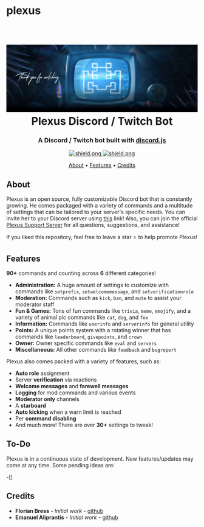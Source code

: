 # plexus

<h1 align="center">
  <br>
  <a href="https://github.com/jlorezz/MinkzBot"><img src="./data/images/thankyou.gif"></a>
  <br>
  Plexus Discord / Twitch Bot
  <br>
</h1>

<h3 align=center>A Discord / Twitch bot built with <a href=https://github.com/discordjs/discord.js>discord.js</a></h3>

<div align=center>

  <a href="https://discord.gg/nRYgV3uPNj">
    <img src="https://discord.com/api/guilds/748980702279893042/widget.png?style=shield" alt="shield.png">
  </a>

  <a href="https://github.com/discordjs">
    <img src="https://img.shields.io/badge/discord.js-v12.3.1-blue.svg?logo=npm" alt="shield.png">
  </a>

</div>

<p align="center">
  <a href="#about">About</a>
  •
  <a href="#features">Features</a>
  •
  <a href="#credits">Credits</a>
</p>

## About

Plexus is an open source, fully customizable Discord bot that is constantly growing. He comes packaged with a variety of commands and a multitude of settings that can be tailored to your server's specific needs. You can invite her to your Discord server using [this](https://discord.com/oauth2/authorize?client_id=788526351246032926&scope=bot&permissions=403008599) link!
Also, you can join the official [Plexus Support Server](https://discord.gg/j57gByj3) for all questions, suggestions, and assistance!

If you liked this repository, feel free to leave a star ⭐ to help promote Plexus!

## Features

**90+** commands and counting across **6** different categories!

- **Administration:** A huge amount of settings to customize with commands like `setprefix`, `setwelcomemessage`, and `setverificationrole`
- **Moderation:** Commands such as `kick`, `ban`, and `mute` to assist your moderator staff
- **Fun & Games:** Tons of fun commands like `trivia`, `meme`, `emojify`, and a variety of animal pic commands like `cat`, `dog`, and `fox`
- **Information:** Commands like `userinfo` and `serverinfo` for general utility
- **Points:** A unique points system with a rotating winner that has commands like `leaderboard`, `givepoints`, and `crown`
- **Owner:** Owner specific commands like `eval` and `servers`
- **Miscellaneous:** All other commands like `feedback` and `bugreport`

Plexus also comes packed with a variety of features, such as:

- **Auto role** assignment
- Server **verification** via reactions
- **Welcome messages** and **farewell messages**
- **Logging** for mod commands and various events
- **Moderator only** channels
- A **starboard**
- **Auto kicking** when a warn limit is reached
- Per **command disabling**
- And much more! There are over **30+** settings to tweak!

## To-Do

Plexus is in a continuous state of development. New features/updates may come at any time. Some pending ideas are:

-[]

## Credits

- **Florian Bress** - _Initial work_ - [github](https://github.com/jlorezz)
- **Emanuel Aliprantis** - _Initial work_ - [github](https://github.com/eaaliprantis)
